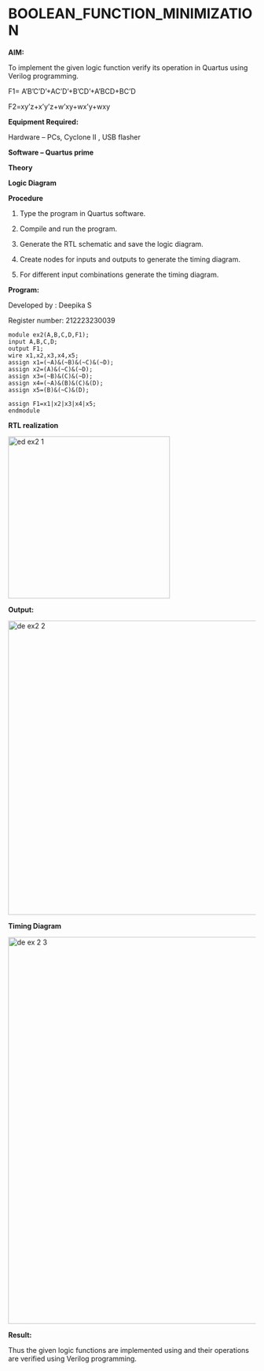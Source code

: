 # BOOLEAN_FUNCTION_MINIMIZATION

**AIM:**

To implement the given logic function verify its operation in Quartus using Verilog programming.

F1= A’B’C’D’+AC’D’+B’CD’+A’BCD+BC’D 

F2=xy’z+x’y’z+w’xy+wx’y+wxy

**Equipment Required:**

Hardware – PCs, Cyclone II , USB flasher

**Software – Quartus prime**

**Theory**

**Logic Diagram**

**Procedure**

1.	Type the program in Quartus software.

2.	Compile and run the program.

3.	Generate the RTL schematic and save the logic diagram.

4.	Create nodes for inputs and outputs to generate the timing diagram.

5.	For different input combinations generate the timing diagram.


**Program:**

Developed by : Deepika S

Register number: 212223230039


```
module ex2(A,B,C,D,F1);
input A,B,C,D;
output F1;
wire x1,x2,x3,x4,x5;
assign x1=(~A)&(~B)&(~C)&(~D);
assign x2=(A)&(~C)&(~D);
assign x3=(~B)&(C)&(~D);
assign x4=(~A)&(B)&(C)&(D);
assign x5=(B)&(~C)&(D);

assign F1=x1|x2|x3|x4|x5;
endmodule
```


**RTL realization**

<img width="329" alt="ed ex2 1" src="https://github.com/Mythili7339267708/BOOLEAN_FUNCTION_MINIMIZATION/assets/144260246/33274556-a0d6-48d3-89d7-d972a5843668">


**Output:**

<img width="597" alt="de ex2 2" src="https://github.com/Mythili7339267708/BOOLEAN_FUNCTION_MINIMIZATION/assets/144260246/616c072e-3990-4fc1-b53a-cae5ee40c7a7">


**Timing Diagram**

<img width="785" alt="de ex 2 3" src="https://github.com/Mythili7339267708/BOOLEAN_FUNCTION_MINIMIZATION/assets/144260246/902260b9-1a1c-413e-b4e5-242b31ea89e4">


**Result:**

Thus the given logic functions are implemented using and their operations are verified using Verilog programming.

